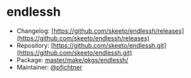 # endlessh
 - Changelog: [https://github.com/skeeto/endlessh/releases](https://github.com/skeeto/endlessh/releases)
 - Repository: [https://github.com/skeeto/endlessh.git](https://github.com/skeeto/endlessh.git)
 - Package: [master/make/pkgs/endlessh/](https://github.com/Freetz-NG/freetz-ng/tree/master/make/pkgs/endlessh/)
 - Maintainer: [@pfichtner](https://github.com/pfichtner)


